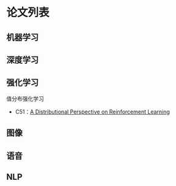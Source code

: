 # 论文列表

## 机器学习
## 深度学习
## 强化学习

值分布强化学习
* C51：[A Distributional Perspective on Reinforcement Learning](https://arxiv.org/abs/1707.06887)

## 图像
## 语音
## NLP
